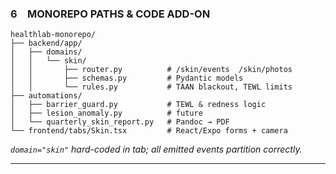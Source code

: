 ### 6 MONOREPO PATHS & CODE ADD-ON

```
healthlab-monorepo/
├── backend/app/
│   ├── domains/
│   │   └── skin/
│   │       ├── router.py          # /skin/events  /skin/photos
│   │       ├── schemas.py         # Pydantic models
│   │       └── rules.py           # TAAN blackout, TEWL limits
├── automations/
│   ├── barrier_guard.py           # TEWL & redness logic
│   ├── lesion_anomaly.py          # future
│   └── quarterly_skin_report.py   # Pandoc → PDF
└── frontend/tabs/Skin.tsx         # React/Expo forms + camera
```

*`domain="skin"` hard-coded in tab; all emitted events partition correctly.*

---
